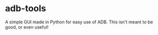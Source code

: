 # adb-tools

 A simple GUI made in Python for easy use of ADB.
 This isn't meant to be good, or even useful!
